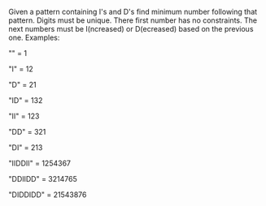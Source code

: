 Given a pattern containing I's and D's find minimum number following that pattern.
Digits must be unique.
There first number has no constraints.
The next numbers must be I(ncreased) or D(ecreased) based on the previous one.
Examples:

""          = 1

"I"         = 12

"D"         = 21

"ID"        = 132

"II"        = 123

"DD"        = 321

"DI"        = 213

"IIDDII"    = 1254367

"DDIIDD"    = 3214765

"DIDDIDD"   = 21543876